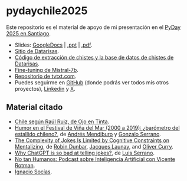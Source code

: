 # pydaychile2025

Este repositorio es el material de apoyo de mi presentación en el [PyDay 2025 en Santiago](https://pyday.cl/).

- Slides: [GoogleDocs](https://docs.google.com/presentation/d/1i2J82xN0efrxlR1si2nLw8Msb89j_LLPaXWJZgoUAI8/edit?usp=sharing) | [.ppt]() | [.pdf]().
- [Sitio de Datarisas](https://www.datarisas.cl/).
- [Código de extracción de chistes y la base de datos de chistes de Datarisas](https://github.com/aastroza/chilean-humor).
- [Fine-tuning de Mistral-7b](https://github.com/aastroza/mistral-fine-tuning). 
- [Repositorio de tvtxt.com](https://github.com/aastroza/tvtxt).
- Puedes seguirme en [GitHub](https://github.com/aastroza) (donde podrás ver todos mis otros proyectos), [Linkedin](https://linkedin.com/in/aastrozacl) y [X](https://twitter.com/aastroza).

## Material citado

- [Chile según Raúl Ruiz, de Ojo en Tinta](https://www.ojoentinta.com/chile-segun-raul-ruiz/).
- [Humor en el Festival de Viña del Mar (2000 a 2019): ¿barómetro del estallido chileno?](https://comunicacionymedios.uchile.cl/index.php/RCM/article/view/70784), de [Andrés Mendiburo](https://cl.linkedin.com/in/andres-mendiburo-seguel) y [Gonzalo Serrano](https://cl.linkedin.com/in/gonzalo-serrano-del-pozo-220a8a60).
- [The Complexity of Jokes Is Limited by Cognitive Constraints on Mentalizing](https://pubmed.ncbi.nlm.nih.gov/26597196/), de [Robin Dunbar](https://en.wikipedia.org/wiki/Robin_Dunbar), [Jacques Launay](https://greatergood.berkeley.edu/profile/jacques_launay#:~:text=Jacques%20Launay%20is%20a%20Postdoctoral,at%20the%20University%20of%20Oxford.), and [Oliver Curry](https://www.oliverscottcurry.com/).
- [Why ChatGPT is so bad at telling jokes?](https://www.youtube.com/shorts/nQuePUBzk2Q), de [Luis Serrano](https://www.youtube.com/@SerranoAcademy).
- [No tan Humanos: Podcast sobre Inteligencia Artificial con Vicente Rotman](https://linktr.ee/nth.podcast).
- [Ignacio Socías](https://ignaciosocias.com/).
